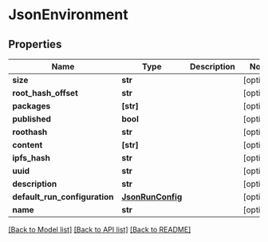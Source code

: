 # JsonEnvironment


## Properties
Name | Type | Description | Notes
------------ | ------------- | ------------- | -------------
**size** | **str** |  | [optional] 
**root_hash_offset** | **str** |  | [optional] 
**packages** | **[str]** |  | [optional] 
**published** | **bool** |  | [optional] 
**roothash** | **str** |  | [optional] 
**content** | **[str]** |  | [optional] 
**ipfs_hash** | **str** |  | [optional] 
**uuid** | **str** |  | [optional] 
**description** | **str** |  | [optional] 
**default_run_configuration** | [**JsonRunConfig**](JsonRunConfig.md) |  | [optional] 
**name** | **str** |  | [optional] 

[[Back to Model list]](../README.md#documentation-for-models) [[Back to API list]](../README.md#documentation-for-api-endpoints) [[Back to README]](../README.md)


